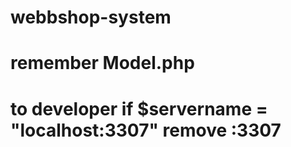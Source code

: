 # webbshop-system

# remember Model.php

# to developer if $servername = "localhost:3307" remove :3307
